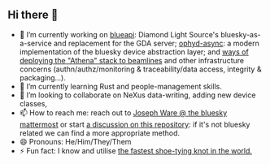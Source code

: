 ## Hi there 👋

- 🔭 I’m currently working on [blueapi](https://github.com/DiamondLightSource/blueapi): Diamond Light Source's bluesky-as-a-service and replacement for the GDA server; [ophyd-async](https://github.com/bluesky/ophyd-async): a modern implementation of the bluesky device abstraction layer; and [ways of deploying the "Athena" stack to beamlines](https://github.com/epics-containers/p45-deployment) and other infrastructure concerns (authn/authz/monitoring & traceability/data access, integrity & packaging...).
- 🌱 I’m currently learning Rust and people-management skills.
- 👯 I’m looking to collaborate on NeXus data-writing, adding new device classes, 
- 📫 How to reach me: reach out to [Joseph Ware @ the bluesky mattermost](https://blueskyproject.io/mattermost/) or start [a discussion on this repository](https://github.com/DiamondJoseph/DiamondJoseph/discussions): if it's not bluesky related we can find a more appropriate method.
- 😄 Pronouns: He/Him/They/Them
- ⚡ Fun fact: I know and utilise [the fastest shoe-tying knot in the world.](https://www.fieggen.com/shoelace/ianknot.htm)
